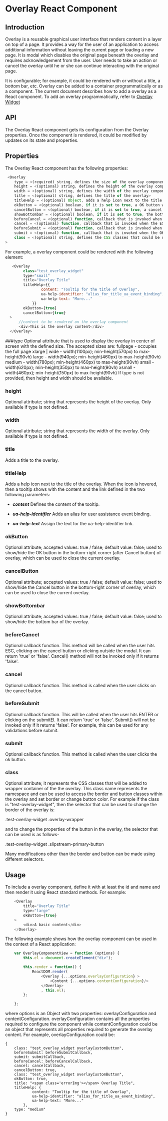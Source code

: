 # Overlay React Component


## Introduction
Overlay is a reusable graphical user interface that renders content in a layer on top of a page. It provides a way for the user of an application to access additional information without leaving the current page or loading a new page. It is modal which disables the original page beneath the overlay and requires acknowledgement from the user. User needs to take an action or cancel the overlay until he or she can continue interacting with the original page.

It is configurable; for example, it could be rendered with or without a title, a bottom bar, etc. Overlay can be added to a container programmatically or as a component. The current document describes how to add a overlay as a React component. To add an overlay programmatically, refer to [Overlay Widget](public/assets/js/widgets/overlay/overlayWidget.md)


## API
The Overlay React component gets its configuration from the Overlay properties. Once the component is rendered, it could be modified by updates on its state and properties.


## Properties
The Overlay React component has the following properties:

```javascript
 <Overlay
    type = <(required) string, defines the size of the overlay component.>
    height = <(optional) string, defines the height of the overlay component.>
    width = <(optional) string, defines the width of the overlay component.>
    title = <(optional) string, defines the title of the overlay>
    titleHelp = <(optional) Object, adds a help icon next to the title of the overlay.>
    okButton = <(optional) boolean, if it is set to true, a OK button will be added at the bottom bar of the overlay. default: false>
    cancelButton = <(optional) boolean, if it is set to true, a cancel link will be added at the bottom bar of the overlay. default: false>
    showBottombar = <(optional) boolean, if it is set to true, the bottom bar (optionally, with the cancel link and the OK button) will be shown. default: false>
    beforeCancel = <(optional) function, callback that is invoked when the ESC key or cancel link is invoked. If it returns false, then the overlay won't be closed.>
    cancel = <(optional) function, callback that is invoked when the ESC key or cancel link is invoked.>
    beforeSubmit = <(optional) function, callback that is invoked when the user press the enter key or clicks a submit button.>
    submit = <(optional) function, callback that is invoked when the OK button is clicked.>
    class = <(optional) string, defines the CSS classes that could be used to change the border or button colors of the overlay component.>
>
```

For example, a overlay component could be rendered with the following element:

```javascript
   <Overlay
        class="test_overlay_widget"
        type="small"
        title="Overlay Title"
        titleHelp={{
                content: "Tooltip for the title of Overlay",
                ua-help-identifier: "alias_for_title_ua_event_binding",
                ua-help-text: "More..."
            }}
        okButton={true}
        cancelButton={true}
  >
      //content to be rendered on the overlay component
      <div>This is the overlay content</div>
  </Overlay>
```

###type
Optional attribute that is used to display the overlay in center of screen with the defined size. The accepted sizes are:
fullpage - occupies the full page
xlarge | wide - width(1100px); min-height(570px) to max-height(90vh)
large - width(940px); min-height(460px) to max-height(90vh)
medium - width(780px); min-height(460px) to max-height(90vh)
small - width(620px); min-height(350px) to max-height(90vh)
xsmall - width(460px); min-height(150px) to max-height(90vh)
If type is not provided, then height and width should be available.

### height
Optional attribute; string that represents the height of the overlay. Only available if type is not defined.

### width
Optional attribute; string that represents the width of the overlay. Only available if type is not defined.

### title
Adds a title to the overlay.

### titleHelp
Adds a help icon next to the title of the overlay. When the icon is hovered, then a tooltip shows with the content and the link defined in the two following parameters:

- ***content***
Defines the content of the tooltip.

- ***ua-help-identifier***
Adds an alias for user assistance event binding.

- ***ua-help-text***
Assign the text for the ua-help-identifier link.

### okButton
Optional attribute; accepted values: true / false; default value: false; used to show/hide the OK button in the bottom-right corner (after Cancel button) of overlay, which can be used to close the current overlay.

### cancelButton
Optional attribute; accepted values: true / false; default value: false; used to show/hide the Cancel button in the bottom-right corner of overlay, which can be used to close the current overlay.

### showBottombar
Optional attribute; accepted values: true / false; default value: false; used to show/hide the bottom bar of the overlay.

### beforeCancel
 Optional callback function. This method will be called when the user hits ESC, clicking on the cancel button or clicking outside the modal. It can return 'true' or 'false'. Cancel() method will not be invoked only if it returns 'false'.

### cancel
Optional callback function. This method is called when the user clicks on the cancel button.

### beforeSubmit
Optional callback function. This will be called when the user hits ENTER or clicking on the submitEl. It can return 'true' or 'false'. Submit() will not be invoked only if it returns 'false'. For example, this can be used for any validations before submit.

### submit
Optional callback function. This method is called when the user clicks the ok button.

### class
Optional attribute; it represents the CSS classes that will be added to wrapper container of the the overlay. This class name represents the namespace and can be used to access the border and button classes within the overlay and set border or change button color. For example if the class is "test-overlay-widget", then the selector that can be used to change the border of the overlay is:

.test-overlay-widget .overlay-wrapper

and to change the properties of the button in the overlay, the selector that can be used is as follows-

.test-overlay-widget .slipstream-primary-button

Many modifications other than the border and button can be made using different selectors.


## Usage
To include a overlay component, define it with at least the id and name and then render it using React standard methods. For example:

```javascript
    <Overlay
        title="Overlay Title"
        type="large"
        okButton={true}
    >
        <div>A basic content</div>
    </Overlay>
```

The following example shows how the overlay component can be used in the context of a React application:

```javascript
    var OverlayComponentView = function (options) {
        this.el = document.createElement("div");

        this.render = function() {
            ReactDOM.render(
                <Overlay {...options.overlayConfiguration} >
                    <Content {...options.contentConfiguration}/>
                </Overlay>
                , this.el);
        };

    };
```

where options is an Object with two properties: overlayConfiguration and contentConfiguration. overlayConfiguration contains all the properties required to configure the component while contentConfiguration could be an object that represents all properties required to generate the overlay content. For example, overlayConfiguration could be:

```
{
    class: "test_overlay_widget overlayCustomButton",
    beforeSubmit: beforeSubmitCallback,
    submit: submitCallback,
    beforeCancel: beforeCancelCallback,
    cancel: cancelCallback,
    cancelButton: true,
    class: "test_overlay_widget overlayCustomButton",
    okButton: true,
    title: "<span class='errorImg'></span> Overlay Title",
    titleHelp: {
            content: "Tooltip for the title of Overlay",
            ua-help-identifier: "alias_for_title_ua_event_binding",
            ua-help-text: "More..."
        },
    type: "medium"
}
```